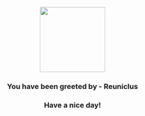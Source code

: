 <p align="center">
            <img src="https://raw.githubusercontent.com/PokeAPI/sprites/master/sprites/pokemon/579.png" width="150" height="150">
          </p>
          <h3 align="center">You have been greeted by - <b>Reuniclus</b></h3>
          <h3 align="center">Have a nice day!</h3>
        